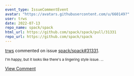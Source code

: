 ```yaml
---
event_type: IssueCommentEvent
avatar: "https://avatars.githubusercontent.com/u/660149?"
user: trws
date: 2022-07-13
repo_name: spack/spack
html_url: https://github.com/spack/spack/pull/31331
repo_url: https://github.com/spack/spack
---
```


<a href='https://github.com/trws' target='_blank'>trws</a> commented on issue <a href='https://github.com/spack/spack/pull/31331' target='_blank'>spack/spack#31331</a>.

<small>I'm happy, but it looks like there's a lingering style issue. ...</small>

<a href='https://github.com/spack/spack/pull/31331' target='_blank'>View Comment</a>